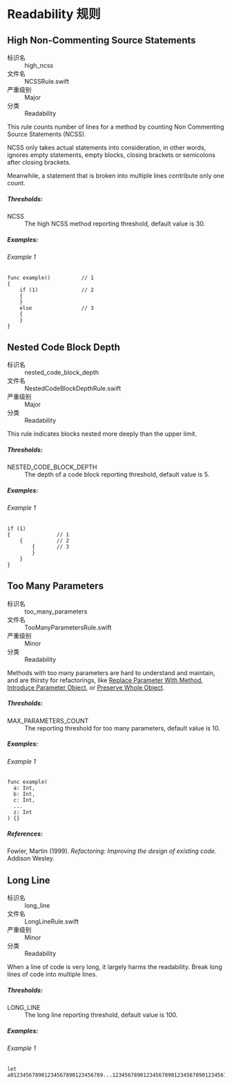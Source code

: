 # Readability 规则

## High Non-Commenting Source Statements

<dl>
<dt>标识名</dt>
<dd>high_ncss</dd>
<dt>文件名</dt>
<dd>NCSSRule.swift</dd>
<dt>严重级别</dt>
<dd>Major</dd>
<dt>分类</dt>
<dd>Readability</dd>
</dl>

This rule counts number of lines for a method by
counting Non Commenting Source Statements (NCSS).

NCSS only takes actual statements into consideration,
in other words, ignores empty statements, empty blocks,
closing brackets or semicolons after closing brackets.

Meanwhile, a statement that is broken into multiple lines contribute only one count.

##### Thresholds:

<dl>
<dt>NCSS</dt>
<dd>The high NCSS method reporting threshold, default value is 30.</dd>
</dl>

##### Examples:

###### Example 1

```
func example()          // 1
{
    if (1)              // 2
    {
    }
    else                // 3
    {
    }
}
```


## Nested Code Block Depth

<dl>
<dt>标识名</dt>
<dd>nested_code_block_depth</dd>
<dt>文件名</dt>
<dd>NestedCodeBlockDepthRule.swift</dd>
<dt>严重级别</dt>
<dd>Major</dd>
<dt>分类</dt>
<dd>Readability</dd>
</dl>

This rule indicates blocks nested more deeply than the upper limit.

##### Thresholds:

<dl>
<dt>NESTED_CODE_BLOCK_DEPTH</dt>
<dd>The depth of a code block reporting threshold, default value is 5.</dd>
</dl>

##### Examples:

###### Example 1

```
if (1)
{               // 1
    {           // 2
        {       // 3
        }
    }
}
```


## Too Many Parameters

<dl>
<dt>标识名</dt>
<dd>too_many_parameters</dd>
<dt>文件名</dt>
<dd>TooManyParametersRule.swift</dd>
<dt>严重级别</dt>
<dd>Minor</dd>
<dt>分类</dt>
<dd>Readability</dd>
</dl>

Methods with too many parameters are hard to understand and maintain,
and are thirsty for refactorings, like
[Replace Parameter With Method](http://www.refactoring.com/catalog/replaceParameterWithMethod.html),
[Introduce Parameter Object](http://www.refactoring.com/catalog/introduceParameterObject.html),
or
[Preserve Whole Object](http://www.refactoring.com/catalog/preserveWholeObject.html).

##### Thresholds:

<dl>
<dt>MAX_PARAMETERS_COUNT</dt>
<dd>The reporting threshold for too many parameters, default value is 10.</dd>
</dl>

##### Examples:

###### Example 1

```
func example(
  a: Int,
  b: Int,
  c: Int,
  ...
  z: Int
) {}
```

##### References:

Fowler, Martin (1999). *Refactoring: Improving the design of existing code.* Addison Wesley.


## Long Line

<dl>
<dt>标识名</dt>
<dd>long_line</dd>
<dt>文件名</dt>
<dd>LongLineRule.swift</dd>
<dt>严重级别</dt>
<dd>Minor</dd>
<dt>分类</dt>
<dd>Readability</dd>
</dl>

When a line of code is very long, it largely harms the readability.
Break long lines of code into multiple lines.

##### Thresholds:

<dl>
<dt>LONG_LINE</dt>
<dd>The long line reporting threshold, default value is 100.</dd>
</dl>

##### Examples:

###### Example 1

```
let a012345678901234567890123456789...1234567890123456789012345678901234567890123456789
```
